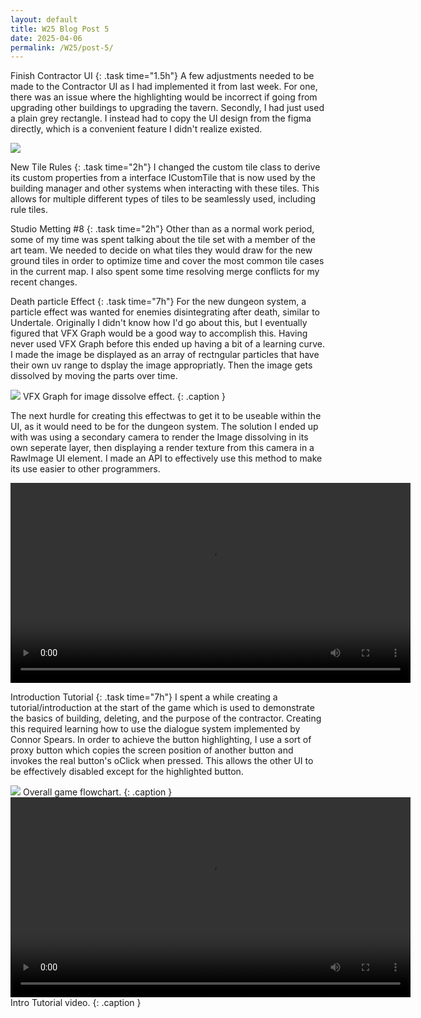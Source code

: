 ```yaml
---
layout: default
title: W25 Blog Post 5
date: 2025-04-06
permalink: /W25/post-5/
---
```


Finish Contractor UI
{: .task time="1.5h"}
A few adjustments needed to be made to the Contractor UI as I had implemented it from last week. For one, there
was an issue where the highlighting would be incorrect if going from upgrading other buildings to upgrading the
tavern. Secondly, I had just used a plain grey rectangle. I instead had to copy the UI design from the figma
directly, which is a convenient feature I didn't realize existed.

<img src="{{site.baseurl}}/assets/W25/post-5/Images/UpgradeUI.png" />



New Tile Rules
{: .task time="2h"}
I changed the custom tile class to derive its custom properties from a interface ICustomTile that is now used by
the building manager and other systems when interacting with these tiles. This allows for multiple different
types of tiles to be seamlessly used, including rule tiles.

<div class="code" href="{{site.baseurl}}/assets/W25/post-5/Scripts/CustomRuleTile.cs"></div>



Studio Metting #8
{: .task time="2h"}
Other than as a normal work period, some of my time was spent talking about the tile set with a member of the
art team. We needed to decide on what tiles they would draw for the new ground tiles in order to optimize time
and cover the most common tile cases in the current map. I also spent some time resolving merge conflicts for my
recent changes.



Death particle Effect
{: .task time="7h"}
For the new dungeon system, a particle effect was wanted for enemies disintegrating after death, similar to
Undertale. Originally I didn't know how I'd go about this, but I eventually figured that VFX Graph would be a
good way to accomplish this. Having never used VFX Graph before this ended up having a bit of a learning curve.
I made the image be displayed as an array of rectngular particles that have their own uv range to dsplay the
image appropriatly. Then the image gets dissolved by moving the parts over time.

<img src="{{site.baseurl}}/assets/W25/post-5/Images/VFXGraph.png" />
VFX Graph for image dissolve effect.
{: .caption }

The next hurdle for creating this effectwas to get it to be useable within the UI, as it would need to be for
the dungeon system. The solution I ended up with was using a secondary camera to render the Image dissolving in
its own seperate layer, then displaying a render texture from this camera in a RawImage UI element. I made an
API to effectively use this method to make its use easier to other programmers.

<video controls playsinline disablepictureinpicture controlslist="nodownload nofullscreen" width="640">
<source src="{{site.baseurl}}/assets/W25/post-5/Videos/DeathParticle.mp4" type="video/mp4" />
Your browser does not support the video tag.
</video>



Introduction Tutorial
{: .task time="7h"}
I spent a while creating a tutorial/introduction at the start of the game which is used to demonstrate the
basics of building, deleting, and the purpose of the contractor. Creating this required learning how to use the
dialogue system implemented by Connor Spears. In order to achieve the button highlighting, I use a sort of proxy
button which copies the screen position of another button and invokes the real button's oClick when pressed.
This allows the other UI to be effectively disabled except for the highlighted button.

<div class="code" href="Scripts/IntroTutorial.cs"></div>
<img src="{{site.baseurl}}/assets/W25/post-5/Images/flowchart.png" />
Overall game flowchart.
{: .caption }

<video controls playsinline disablepictureinpicture controlslist="nodownload nofullscreen" width="640">
<source src="{{site.baseurl}}/assets/W25/post-5/Videos/IntroTutorial.mp4" type="video/mp4" />
Your browser does not support the video tag.
</video>
Intro Tutorial video.
{: .caption }